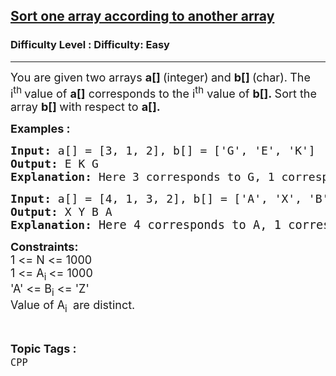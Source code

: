 <h2><a href="https://www.geeksforgeeks.org/problems/sort-one-array-according-to-another-array/1?page=1&status=unsolved,attempted&sortBy=accuracy">Sort one array according to another array</a></h2><h3>Difficulty Level : Difficulty: Easy</h3><hr><div class="problems_problem_content__Xm_eO"><p><span style="font-size: 18px;">You are given two arrays&nbsp;<strong>a[] </strong>(integer)<strong>&nbsp;</strong>and&nbsp;<strong>b[] </strong>(char).<strong>&nbsp;</strong>The i<sup>th&nbsp;</sup>value of <strong>a[]</strong>&nbsp;corresponds to the i<sup>th</sup>&nbsp;value of&nbsp;<strong>b[].&nbsp;</strong>Sort the array&nbsp;<strong>b[]&nbsp;</strong>with respect to&nbsp;<strong>a[].</strong></span></p>
<p><span style="font-size: 18px;"><strong>Examples :</strong></span></p>
<pre><strong><span style="font-size: 18px;">Input: </span></strong><span style="font-size: 18px;">a[] = [3, 1, 2], b[] = ['G', 'E', 'K']</span><strong><span style="font-size: 18px;">
Output: </span></strong><span style="font-size: 18px;">E K G</span><strong><span style="font-size: 18px;">
Explanation: </span></strong><span style="font-size: 18px;">Here 3 corresponds to G, 1 corresponds to 'E', 2 corresponds to 'K', so after sorting array b according to array a <span style="font-size: 14pt;">it becomes E, K, G.</span></span></pre>
<pre><span style="font-size: 18px;"><strong>Input: </strong>a[] = [4, 1, 3, 2], b[] = ['A', 'X', 'B', 'Y']
<strong>Output: </strong>X Y B A
<strong>Explanation: </strong></span><span style="font-size: 14pt;">Here 4 corresponds to A, 1 corresponds to 'X', 3 corresponds to 'B', 2 corresponds to 'Y', so after sorting array </span><span style="font-size: 14pt;">b according to array a </span><span style="font-size: 14pt;">it becomes X, Y, B, A.</span></pre>
<p><strong><span style="font-size: 18px;">Constraints:<br></span></strong><span style="font-size: 18px;">1 &lt;= N &lt;= 1000<br>1 &lt;= A<sub>i&nbsp;</sub>&lt;= 1000<br>'A' &lt;= B<sub>i</sub>&nbsp;&lt;= 'Z'<br>Value of A<sub>i&nbsp;</sub>&nbsp;are distinct.</span></p></div><br><p><span style=font-size:18px><strong>Topic Tags : </strong><br><code>CPP</code>&nbsp;